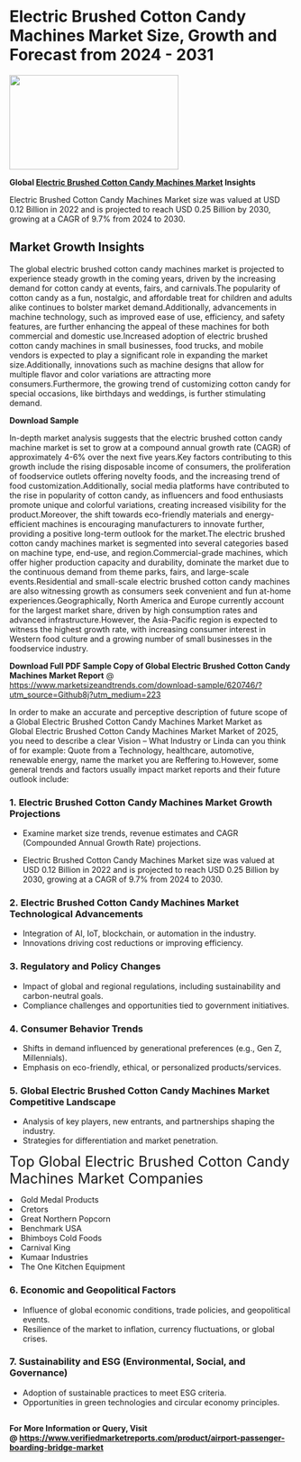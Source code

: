 <H1>Electric Brushed Cotton Candy Machines Market Size, Growth and Forecast from 2024 - 2031</H1><img class="aligncenter size-medium wp-image-584254" src="https://thirdeyenews.in/wp-content/uploads/2024/09/Global-Market-Research-300x168.jpeg" alt="" width="300" height="168" /><p><strong>Global&nbsp;<a href="https://www.marketsizeandtrends.com/download-sample/620746/?utm_source=Github8j?utm_medium=223">Electric Brushed Cotton Candy Machines Market</a> Insights</strong></p><p>Electric Brushed Cotton Candy Machines Market size was valued at USD 0.12 Billion in 2022 and is projected to reach USD 0.25 Billion by 2030, growing at a CAGR of 9.7% from 2024 to 2030.</p><p><h2>Market Growth Insights</h2> <p>The global electric brushed cotton candy machines market is projected to experience steady growth in the coming years, driven by the increasing demand for cotton candy at events, fairs, and carnivals.The popularity of cotton candy as a fun, nostalgic, and affordable treat for children and adults alike continues to bolster market demand.Additionally, advancements in machine technology, such as improved ease of use, efficiency, and safety features, are further enhancing the appeal of these machines for both commercial and domestic use.Increased adoption of electric brushed cotton candy machines in small businesses, food trucks, and mobile vendors is expected to play a significant role in expanding the market size.Additionally, innovations such as machine designs that allow for multiple flavor and color variations are attracting more consumers.Furthermore, the growing trend of customizing cotton candy for special occasions, like birthdays and weddings, is further stimulating demand.</p> <p><strong>Download Sample</strong></p> <p>In-depth market analysis suggests that the electric brushed cotton candy machine market is set to grow at a compound annual growth rate (CAGR) of approximately 4-6% over the next five years.Key factors contributing to this growth include the rising disposable income of consumers, the proliferation of foodservice outlets offering novelty foods, and the increasing trend of food customization.Additionally, social media platforms have contributed to the rise in popularity of cotton candy, as influencers and food enthusiasts promote unique and colorful variations, creating increased visibility for the product.Moreover, the shift towards eco-friendly materials and energy-efficient machines is encouraging manufacturers to innovate further, providing a positive long-term outlook for the market.The electric brushed cotton candy machines market is segmented into several categories based on machine type, end-use, and region.Commercial-grade machines, which offer higher production capacity and durability, dominate the market due to the continuous demand from theme parks, fairs, and large-scale events.Residential and small-scale electric brushed cotton candy machines are also witnessing growth as consumers seek convenient and fun at-home experiences.Geographically, North America and Europe currently account for the largest market share, driven by high consumption rates and advanced infrastructure.However, the Asia-Pacific region is expected to witness the highest growth rate, with increasing consumer interest in Western food culture and a growing number of small businesses in the foodservice industry.<p><span class=""><strong>Download Full PDF Sample Copy of Global Electric Brushed Cotton Candy Machines Market Report</strong> @ <a href="https://www.marketsizeandtrends.com/download-sample/620746/?utm_source=Github8j?utm_medium=223" target="_blank">https://www.marketsizeandtrends.com/download-sample/620746/?utm_source=Github8j?utm_medium=223</a></span></p><p>In order to make an accurate and perceptive description of future scope of a Global&nbsp;Electric Brushed Cotton Candy Machines Market Market as Global&nbsp;Electric Brushed Cotton Candy Machines Market Market of 2025, you need to describe a clear Vision &ndash; What Industry or Linda can you think of for example: Quote from a Technology, healthcare, automotive, renewable energy, name the market you are Reffering to.However, some general trends and factors usually impact market reports and their future outlook include:</p><h3>1.&nbsp;<strong>Electric Brushed Cotton Candy Machines Market Growth Projections</strong></h3><ul><li>Examine market size trends, revenue estimates and CAGR (Compounded Annual Growth Rate) projections.</li><li><p>Electric Brushed Cotton Candy Machines Market size was valued at USD 0.12 Billion in 2022 and is projected to reach USD 0.25 Billion by 2030, growing at a CAGR of 9.7% from 2024 to 2030.</p></li></ul><h3>2.&nbsp;<strong>Electric Brushed Cotton Candy Machines Market Technological Advancements</strong></h3><ul><li>Integration of AI, IoT, blockchain, or automation in the industry.</li><li>Innovations driving cost reductions or improving efficiency.</li></ul><h3>3.&nbsp;<strong>Regulatory and Policy Changes</strong></h3><ul><li>Impact of global and regional regulations, including sustainability and carbon-neutral goals.</li><li>Compliance challenges and opportunities tied to government initiatives.</li></ul><h3>4.&nbsp;<strong>Consumer Behavior Trends</strong></h3><ul><li>Shifts in demand influenced by generational preferences (e.g., Gen Z, Millennials).</li><li>Emphasis on eco-friendly, ethical, or personalized products/services.</li></ul><h3>5.&nbsp;<strong>Global Electric Brushed Cotton Candy Machines Market Competitive Landscape</strong></h3><ul><li>Analysis of key players, new entrants, and partnerships shaping the industry.</li><li>Strategies for differentiation and market penetration.</li></ul><p data-pm-slice="1 1 []"><span style="color: inherit; font-family: inherit; font-size: 25px;">Top Global Electric Brushed Cotton Candy Machines Market Companies</span></p><div class="" data-test-id=""><p><li>Gold Medal Products</li><li> Cretors</li><li> Great Northern Popcorn</li><li> Benchmark USA</li><li> Bhimboys Cold Foods</li><li> Carnival King</li><li> Kumaar Industries</li><li> The One Kitchen Equipment</li></p></div><h3>6.&nbsp;<strong>Economic and Geopolitical Factors</strong></h3><ul><li>Influence of global economic conditions, trade policies, and geopolitical events.</li><li>Resilience of the market to inflation, currency fluctuations, or global crises.</li></ul><h3>7.&nbsp;<strong>Sustainability and ESG (Environmental, Social, and Governance)</strong></h3><ul><li>Adoption of sustainable practices to meet ESG criteria.</li><li>Opportunities in green technologies and circular economy principles.</li></ul><h2><strong style="font-size: 14px;">For More Information or Query, Visit @&nbsp;</strong><a style="background-color: #ffffff; font-size: 14px;" href="https://www.marketsizeandtrends.com/report/electric-brushed-cotton-candy-machines-market/" target="_blank">https://www.verifiedmarketreports.com/product/airport-passenger-boarding-bridge-market</a></h2>